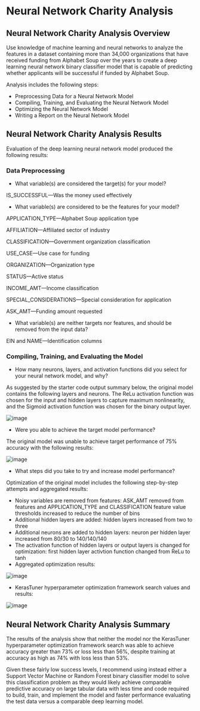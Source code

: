 # Neural Network Charity Analysis

## Neural Network Charity Analysis Overview
Use knowledge of machine learning and neural networks to analyze the features in a dataset containing more than 34,000 organizations that have received funding from Alphabet Soup over the years to create a deep learning neural network binary classifier model that is capable of predicting whether applicants will be successful if funded by Alphabet Soup.

Analysis includes the following steps:
* Preprocessing Data for a Neural Network Model
* Compiling, Training, and Evaluating the Neural Network Model
* Optimizing the Neural Network Model
* Writing a Report on the Neural Network Model

## Neural Network Charity Analysis Results
Evaluation of the deep learning neural network model produced the following results:
### Data Preprocessing
* What variable(s) are considered the target(s) for your model? 

IS_SUCCESSFUL—Was the money used effectively

* What variable(s) are considered to be the features for your model? 

APPLICATION_TYPE—Alphabet Soup application type

AFFILIATION—Affiliated sector of industry

CLASSIFICATION—Government organization classification

USE_CASE—Use case for funding

ORGANIZATION—Organization type

STATUS—Active status

INCOME_AMT—Income classification

SPECIAL_CONSIDERATIONS—Special consideration for application

ASK_AMT—Funding amount requested

* What variable(s) are neither targets nor features, and should be removed from the input data?

EIN and NAME—Identification columns

### Compiling, Training, and Evaluating the Model
* How many neurons, layers, and activation functions did you select for your neural network model, and why?

As suggested by the starter code output summary below, the original model contains the following layers and neurons. The ReLu activation function was chosen for the input and hidden layers to capture maximum nonlinearity, and the Sigmoid activation function was chosen for the binary output layer.

![image](https://user-images.githubusercontent.com/92612370/155830033-f2adc166-3970-4993-a907-17b3e44c39cf.png)


* Were you able to achieve the target model performance?

The original model was unable to achieve target performance of 75% accuracy with the following results:

![image](https://user-images.githubusercontent.com/92612370/155830126-6988fab6-5db8-4e3d-b68e-7e3e4b976aac.png)


* What steps did you take to try and increase model performance?

Optimization of the original model includes the following step-by-step attempts and aggregated results:
- Noisy variables are removed from features: ASK_AMT removed from features and APPLICATION_TYPE and CLASSIFICATION feature value thresholds increased to reduce the number of bins
- Additional hidden layers are added: hidden layers increased from two to three
- Additional neurons are added to hidden layers: neuron per hidden layer increased from 80/30 to 140/140/140
- The activation function of hidden layers or output layers is changed for optimization: first hidden layer activtion function changed from ReLu to tanh
- Aggregated optimization results:

![image](https://user-images.githubusercontent.com/92612370/155830150-e87a2d5b-362d-47ec-922e-613b10dd1142.png)


- KerasTuner hyperparameter optimization framework search values and results:

![image](https://user-images.githubusercontent.com/92612370/155830183-9418037a-51f3-4666-ba37-b01192658c4a.png)


## Neural Network Charity Analysis Summary
The results of the analysis show that neither the model nor the KerasTuner hyperparameter optimization framework search was able to achieve accuracy greater than 73% or loss less than 56%, despite training at accuracy as high as 74% with loss less than 53%.

Given these fairly low success levels, I recommend using instead either a Support Vector Machine or Random Forest binary classifier model to solve this classification problem as they would likely achieve comparable predictive accuracy on large tabular data with less time and code required to build, train, and implement the model and faster performance evaluating the test data versus a comparable deep learning model.
